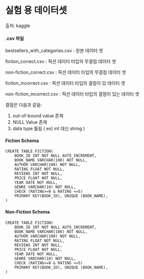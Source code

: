 # 실험 용 데이터셋 
출처: kaggle

#### .csv 파일
bestsellers_with_categories.csv : 원본 데이터 셋 

fiction_correct.csv : 픽션 데이터 타입의 무결점 데이터 셋

non-fiction_correct.csv : 픽션 데이터 타입의 무결점 데이터 셋

fiction_incorrect.csv : 픽션 데이터 타입의 결점이 있 데이터 셋

non-fiction_incorrect.csv : 픽션 데이터 타입의 결점이 있는 데이터 셋

결점은 다음과 같음:
1. out-of-bound value 존재
2. NULL Value 존재 
3. data type 틀림 ( ex) int 대신 string )


#### Fiction Schema
```
CREATE TABLE FICTION(
    BOOK_ID INT NOT NULL AUTO_INCREMENT,
    BOOK_NAME VARCHAR(100) NOT NULL,
    AUTHOR VARCHAR(100) NOT NULL,
    RATING FLOAT NOT NULL,
    REVIEWS INT NOT NULL,
    PRICE FLOAT NOT NULL,
    YEAR DATE NOT NULL,
    GENRE VARCHAR(10) NOT NULL,
    CHECK (RATING>=0 & RATING <=5)
    PRIMARY KEY(BOOK_ID), UNIQUE (BOOK_NAME),
)
``` 

#### Non-Fiction Schema
```
CREATE TABLE FICTION(
    BOOK_ID INT NOT NULL AUTO_INCREMENT,
    BOOK_NAME VARCHAR(100) NOT NULL,
    AUTHOR VARCHAR(100) NOT NULL,
    RATING FLOAT NOT NULL,
    REVIEWS INT NOT NULL,
    PRICE FLOAT NOT NULL,
    YEAR DATE NOT NULL,
    GENRE VARCHAR(10) NOT NULL,
    CHECK (RATING>=0 & RATING <=5)
    PRIMARY KEY(BOOK_ID), UNIQUE (BOOK_NAME),
)
``` 
